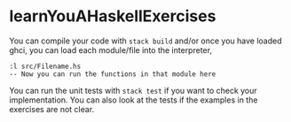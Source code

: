 # learnYouAHaskellExercises

You can compile your code with `stack build` and/or once you have loaded ghci, you can load each module/file into the interpreter,

```
:l src/Filename.hs
-- Now you can run the functions in that module here
```

You can run the unit tests with `stack test` if you want to check your implementation. You can also look at the tests if the examples in the exercises are not clear.

